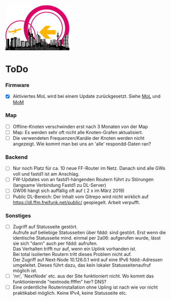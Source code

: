 ![Logo](https://raw.githubusercontent.com/oszilloskop/DiesUndDas/master/images/logo-ffm.png)  

# ToDo

### Firmware
- [x] Aktiviertes MoL wird bei einem Update zurückgesetzt. Siehe [MoL](https://github.com/freifunk-gluon/gluon/blob/master/package/gluon-core/luasrc/lib/gluon/upgrade/220-interface-lan) und [MoM](https://github.com/freifunk-gluon/gluon/blob/master/package/gluon-core/luasrc/lib/gluon/upgrade/210-interface-wan) 

### Map
- [ ] Offline-Knoten verschwinden erst nach 3 Monaten von der Map
- [ ] Map: Es werden sehr oft nicht alle Knoten-Grafen aktualisiert.
- [ ] Die verwendeten Frequenzen/Kanäle der Knoten werden nicht angezeigt. Wie kommt man bei uns an 'alle' respondd-Daten ran?

### Backend
- [ ] Nur noch Platz für ca. 10 neue FF-Router im Netz. Danach sind alle GWs voll und fastd1 ist am Anschlag.
- [ ] FW-Updates von an fastd1-hängenden Routern führt zu Störungen (langsame Verbindung Fastd1 zu DL-Server)
- [ ] GW06 hängt sich auffällig oft auf ( 2 x im März 2019)
- [ ] Public DL-Bereich: Der Inhalt vom Gitrepo wird nicht wirklich auf https://dl.ffm.freifunk.net/public/ gespiegelt. Arbeit verpufft. 

### Sonstiges
- [ ] Zugriff auf Statusseite gestört.  
Aufrufe auf beliebige Statusseiten über fddd: sind gestört. Erst wenn die identische Statusseite mind. einmal per 2a06: aufgerufen wurde, lässt sie sich "dann" auch per fddd: aufrufen.  
Das Verhalten trifft nur auf, wenn ein Uplink vorhanden ist.  
Bei total isolierten Routern tritt dieses Problem nicht auf.  
Der Zugriff auf Next-Node 10.126.0.1 wird auf eine IPv6 fddd:-Adressen umgeleitet. Dieses führt dazu, das kein lokaler Statusseitenaufruf möglich ist.
- [ ] 'nn', 'NextNode' etc. aus der Site funktioniert nicht. Wo kommt das funktionierende "nextnode.ffffm" her? DNS?
- [ ] Eine ordentliche Routerinstallation ohne Upling ist nach wie vor nicht praktikabel möglich. Keine IPv4, keine Statusseite etc.
